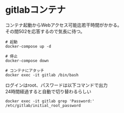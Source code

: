 # gitlabコンテナ
コンテナ起動からWebアクセス可能迄若干時間がかかる。  
その間502を応答するので気長に待つ。

```
# 起動
docker-compose up -d

# 停止
docker-compose down

# コンテナにアタッチ
docker exec -it gitlab /bin/bash
```

ログインはroot、パスワードは以下コマンドで出力  
24時間経過すると自動で切り替わるらしい
```
docker exec -it gitlab grep 'Password:' /etc/gitlab/initial_root_password
```

